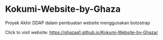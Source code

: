 # Kokumi-Website-by-Ghaza
Proyek Akhir DDAP dalam pembuatan website menggunakan botostrap


Click to visit website: https://ghazaa1.github.io/Kokumi-Website-by-Ghaza/

